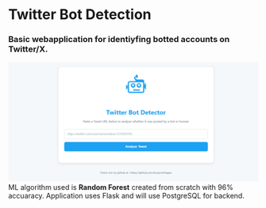 # Twitter Bot Detection
### Basic webapplication for identiyfing botted accounts on Twitter/X.

![alt text](https://github.com/lucasvonhagen/TwitterBotIdentification/blob/main/app/static/githubreadme.png "Index site")
ML algorithm used is __Random Forest__ created from scratch with 96% accuaracy.
Application uses Flask and will use PostgreSQL for backend.